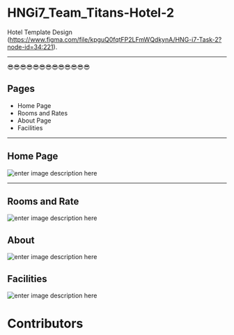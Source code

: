 HNGi7_Team_Titans-Hotel-2
===================


Hotel Template Design
(https://www.figma.com/file/kpguQ0fqtFP2LFmWQdkynA/HNG-i7-Task-2?node-id=34:221).  


----------


😎😎😎😎😎😎😎😎😎😎😎😎😎



<i class="icon-book"></i> Pages
-------------

 - Home Page
 - Rooms and Rates
 - About Page
 - Facilities



----------


<i class="icon-home"></i>Home Page
-------------

![enter image description here](https://res.cloudinary.com/dgr4dbtyc/image/upload/q_auto:best/v1591634596/Home_page_i29ol3.png)


----------


<i class="icon-dollar"></i>Rooms and Rate
-------------

![enter image description here](https://res.cloudinary.com/dgr4dbtyc/image/upload/q_auto:best/v1591636003/rooms_and_rates_bxyuc2.png)

<i class="icon-users"></i>About 
-------------
![enter image description here](https://res.cloudinary.com/dgr4dbtyc/image/upload/q_auto:best/v1591635703/about_us_oue6m8.png)


<i class="icon-menu"></i>Facilities
-------------
![enter image description here](https://res.cloudinary.com/dgr4dbtyc/image/upload/q_auto:best/v1591636008/facilities_xbukfi.png)




Contributors
===================

